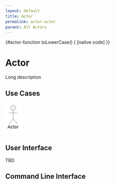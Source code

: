 ```yaml
---
layout: default
title: Actor
permalink: actor-actor
parent: All Actors
---
```


{#actor-function toLowerCase() { [native code] }}

# Actor

Long description



## Use Cases



![Use Case Diagram](./UseCase.png)

## User Interface
TBD

## Command Line Interface

